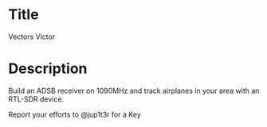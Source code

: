 # Title

 Vectors Victor 

# Description

Build an ADSB receiver on 1090MHz and track airplanes in your area with an RTL-SDR device.

Report your efforts to @jup1t3r for a Key

